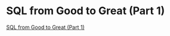 # SQL from Good to Great (Part 1)
[SQL from Good to Great (Part 1)](https://aiwithcloud.com/2022/09/16/sql_from_good_to_great_part_1/)